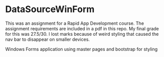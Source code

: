 # DataSourceWinForm
This was an assignment for a Rapid App Development course. The assignment requirements are included in a pdf in this repo. My final grade for this was 27.5/30. I lost marks because of weird styling that caused the nav bar to disappear on smaller devices.

Windows Forms application using master pages and bootstrap for styling

